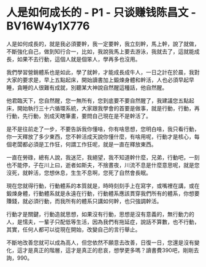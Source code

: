 # 人是如何成长的 - P1 - 只谈赚钱陈昌文 - BV16W4y1X776

人是如何成長的，就是我必須要幹，我一定要幹，我立刻幹，馬上幹，說了就做，不斷強化自己，做到知行合一，比如，我說我馬上要去游泳，我就去了，這就能成長，如果不去行動，這個人就是個笨人，學再多也沒用。

我們學習營銷體系也是如此，學了就幹，才能成長成牛人，一日之計在於晨，我對大家的要求是，早上五點起床，開始讀書加上鍛煉身體和幹活，人也必須早起早睡，貪睡的人很難有成就，別聽某大神說自然醒這種話，他自然醒。

他君臨天下，您自然醒，您一無所有，您到底要不要自然醒了，我建議您五點起床，開始執行三十六循環系統，大家跟我學會的首要是做事，就是行動，行動，再行動，先行動，別成天瞎筆畫，要問自己現在是不是幹活了。

是不是往前走了一步，不要告訴我你懂啥，你有啥思想，您明白啥，我只看行動，你一天釋放了多少東西，您不幹活成天說你懂什麼，有啥用呢，行動才是核心，每個老闆都必須是工作狂，何謂工作狂呢，就是一直在釋放東西。

一直在勞碌，總有人說，我迷茫，我絕望，我不知道幹什麼，兄弟，行動吧，一刻也不能停，子在川上曰，逝者如斯夫，不捨晝夜，川流不息是什麼意思呢，就是您沒死，就幹活，您想休息，生生不息啊，您死了自然會長眠。

現在您就得行動，行動體系的本質就是，時時刻刻手上在寫字，或嘴裡在講，或在鍛煉身體，行動體系就是永遠在行動，行動體系應該貫穿我們所有的體系，你想要賺錢，就必須行動，而我所有的體系只講如何幹，也只強調幹活。

行動才是關鍵，行動造就思想，如果沒有行動，思想是沒有意義的，無行動力的人，是懦夫，一輩子只配低等生活，因為我們有拖延症，說話不算數，也不行動，其實，任何人都可以從現在開始，改變自己的言行舉止。

不斷地改善您就可以成為高人，但您依然不願意去改善，日復一日，您還是沒有變化，這才是真正的階層，這才是真正的悲哀，想學更多嗎？讀書費390吧，剛剛去詢，990。

